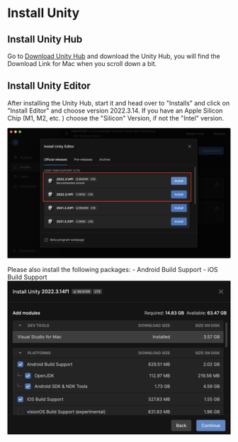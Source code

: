 # Install Unity 
## Install Unity Hub
Go to [Download Unity Hub](https://unity.com/de/download) and download the Unity Hub, you will find the Download Link for Mac when you scroll down a bit. 

## Install Unity Editor 
After installing the Unity Hub, start it and head over to "Installs" and click on "Install Editor" and choose version 2022.3.14. If you have an Apple Silicon Chip (M1, M2, etc. ) choose the "Silicon" Version, if not the "Intel" version. 

![](images/UnityInstall1.jpeg)

Please also install the following packages: 
	- Android Build Support 
	- iOS Build Support 
![](images/UnityInstall2.jpeg)

 

